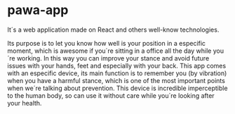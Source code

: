 # pawa-app

It´s a web application made on React and others well-know technologies. 

Its purpose is to let you know how well is your position in a especific moment, which is awesome if you´re sitting in a office all the day while you´re working. In this way you can improve your stance and avoid future issues with your hands, feet and especially with your back. This app comes with an especific device, its main function is to remember you (by vibration) when you have a harmful stance, which is one of the most important points when we´re talking about prevention. This device is incredible imperceptible to the human body, so can use it without care while you´re looking after your health. 
